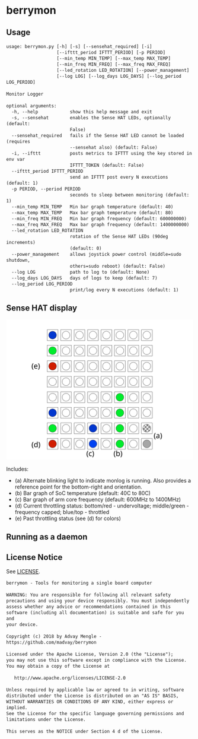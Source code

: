 # berrymon

## Usage
````
usage: berrymon.py [-h] [-s] [--sensehat_required] [-i]
                   [--ifttt_period IFTTT_PERIOD] [-p PERIOD]
                   [--min_temp MIN_TEMP] [--max_temp MAX_TEMP]
                   [--min_freq MIN_FREQ] [--max_freq MAX_FREQ]
                   [--led_rotation LED_ROTATION] [--power_management]
                   [--log LOG] [--log_days LOG_DAYS] [--log_period LOG_PERIOD]

Monitor Logger

optional arguments:
  -h, --help            show this help message and exit
  -s, --sensehat        enables the Sense HAT LEDs, optionally (default:
                        False)
  --sensehat_required   fails if the Sense HAT LED cannot be loaded (requires
                        --sensehat also) (default: False)
  -i, --ifttt           posts metrics to IFTTT using the key stored in env var
                        IFTTT_TOKEN (default: False)
  --ifttt_period IFTTT_PERIOD
                        send an IFTTT post every N executions (default: 1)
  -p PERIOD, --period PERIOD
                        seconds to sleep between monitoring (default: 1)
  --min_temp MIN_TEMP   Min bar graph temperature (default: 40)
  --max_temp MAX_TEMP   Max bar graph temperature (default: 80)
  --min_freq MIN_FREQ   Min bar graph frequency (default: 600000000)
  --max_freq MAX_FREQ   Max bar graph frequency (default: 1400000000)
  --led_rotation LED_ROTATION
                        rotation of the Sense HAT LEDs (90deg increments)
                        (default: 0)
  --power_management    allows joystick power control (middle=sudo shutdown,
                        others=sudo reboot) (default: False)
  --log LOG             path to log to (default: None)
  --log_days LOG_DAYS   days of logs to keep (default: 7)
  --log_period LOG_PERIOD
                        print/log every N executions (default: 1)
````

## Sense HAT display

<img src="./leds.svg" />

Includes:

* (a) Alternate blinking light to indicate monlog is running.  Also provides a reference point for the bottom-right and orientation.
* (b) Bar graph of SoC temperature (default: 40C to 80C)
* (c) Bar graph of arm core frequency (default: 600MHz to 1400MHz)
* (d) Current throttling status: bottom/red - undervoltage; middle/green - frequency capped; blue/top - throttled  
* (e) Past throttling status (see (d) for colors)

## Running as a daemon



## License Notice
See [LICENSE](LICENSE).

````
berrymon - Tools for monitoring a single board computer

WARNING: You are responsible for following all relevant safety
precautions and using your device responsibly. You must independently
assess whether any advice or recommendations contained in this
software (including all documentation) is suitable and safe for you and
your device.

Copyright (c) 2018 by Advay Mengle - https://github.com/madvay/berrymon

Licensed under the Apache License, Version 2.0 (the "License");
you may not use this software except in compliance with the License.
You may obtain a copy of the License at

   http://www.apache.org/licenses/LICENSE-2.0

Unless required by applicable law or agreed to in writing, software
distributed under the License is distributed on an "AS IS" BASIS,
WITHOUT WARRANTIES OR CONDITIONS OF ANY KIND, either express or implied.
See the License for the specific language governing permissions and
limitations under the License.

This serves as the NOTICE under Section 4 d of the License.
````
